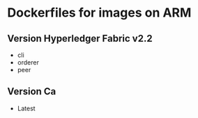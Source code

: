 # Dockerfiles for images on ARM

## Version Hyperledger Fabric v2.2
- cli
- orderer
- peer

## Version Ca
- Latest